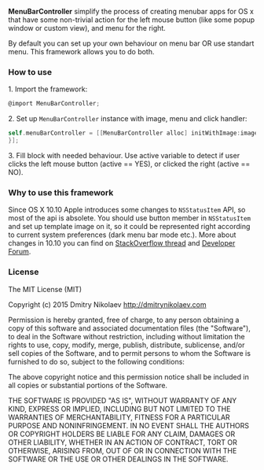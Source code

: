**MenuBarController** simplify the process of creating menubar apps for OS x that have some non-trivial action for the left mouse button (like some popup window or custom view), and menu for the right.

By default you can set up your own behaviour on menu bar OR use standart menu. This framework allows you to do both.

### How to use

1\. Import the framework:
```objective-c
@import MenuBarController;
```
2\. Set up `MenuBarController` instance with image, menu and click handler:

```objective-c
self.menuBarController = [[MenuBarController alloc] initWithImage:image menu:menu handler:^(BOOL active) {
}];
```

3\. Fill block with needed behaviour. Use active variable to detect if user clicks the left mouse button (active == YES), or clicked the right (active == NO).

### Why to use this framework

Since OS X 10.10 Apple introduces some changes to `NSStatusItem` API, so most of the api is absolete. You should use button member in `NSStatusItem` and set up template image on it, so it could be represented right according to current system preferences (dark menu bar mode etc.). More about changes in 10.10 you can find on [StackOverflow thread][1] and [Developer Forum][2].

[1]: http://stackoverflow.com/questions/24623559/nsstatusitem-change-image-for-dark-tint
[2]: https://devforums.apple.com/thread/234839?start=25&tstart=0

### License

The MIT License (MIT)

Copyright (c) 2015 Dmitry Nikolaev http://dmitrynikolaev.com

Permission is hereby granted, free of charge, to any person obtaining a copy
of this software and associated documentation files (the "Software"), to deal
in the Software without restriction, including without limitation the rights
to use, copy, modify, merge, publish, distribute, sublicense, and/or sell
copies of the Software, and to permit persons to whom the Software is
furnished to do so, subject to the following conditions:

The above copyright notice and this permission notice shall be included in all
copies or substantial portions of the Software.

THE SOFTWARE IS PROVIDED "AS IS", WITHOUT WARRANTY OF ANY KIND, EXPRESS OR
IMPLIED, INCLUDING BUT NOT LIMITED TO THE WARRANTIES OF MERCHANTABILITY,
FITNESS FOR A PARTICULAR PURPOSE AND NONINFRINGEMENT. IN NO EVENT SHALL THE
AUTHORS OR COPYRIGHT HOLDERS BE LIABLE FOR ANY CLAIM, DAMAGES OR OTHER
LIABILITY, WHETHER IN AN ACTION OF CONTRACT, TORT OR OTHERWISE, ARISING FROM,
OUT OF OR IN CONNECTION WITH THE SOFTWARE OR THE USE OR OTHER DEALINGS IN THE
SOFTWARE.
